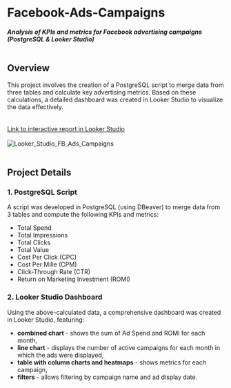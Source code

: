 # Facebook-Ads-Campaigns
***Analysis of KPIs and metrics for Facebook advertising campaigns (PostgreSQL &amp; Looker Studio)***
<br>
<br>
## Overview
This project involves the creation of a PostgreSQL script to merge data from three tables and calculate key advertising metrics. Based on these calculations, a detailed dashboard was created in Looker Studio to visualize the data effectively.
<br>
<br>
<br>
[Link to interactive report in Looker Studio](https://lookerstudio.google.com/reporting/5bab88ce-a1ec-4083-b0e0-bca581679935/page/Do89D)
<br>
<br>
![Looker_Studio_FB_Ads_Campaigns](https://github.com/user-attachments/assets/7831409e-a460-41f7-ae1e-a3abfda3e0de)
<br>
<br>
## Project Details
### 1. PostgreSQL Script
  A script was developed in PostgreSQL (using DBeaver) to merge data from 3 tables and compute the following KPIs and metrics:
   - Total Spend
   - Total Impressions
   - Total Clicks
   - Total Value
   - Cost Per Click (CPC)
   - Cost Per Mille (CPM)
   - Click-Through Rate (CTR)
   - Return on Marketing Investment (ROMI)
### 2. Looker Studio Dashboard
  Using the above-calculated data, a comprehensive dashboard was created in Looker Studio, featuring:
   - **combined chart** - shows the sum of Ad Spend and ROMI for each month,
   - **line chart** - displays the number of active campaigns for each month in which the ads were displayed,
   - **table with column charts and heatmaps** - shows metrics for each campaign,
   - **filters** - allows filtering by campaign name and ad display date.
<br>

